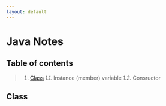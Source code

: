 ```yaml
---
layout: default
---
```


# Java Notes

## Table of contents

>1. [Class](#class)
   *1.1.* Instance (member) variable
   *1.2.* Consructor









## Class
